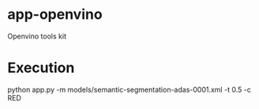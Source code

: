 # app-openvino
Openvino tools kit 
# Execution 
python app.py -m models/semantic-segmentation-adas-0001.xml -t 0.5 -c RED
